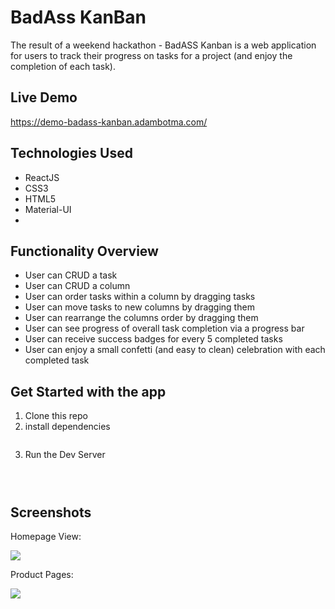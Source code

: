 # BadAss KanBan 

The result of a weekend hackathon - BadASS Kanban is a web application for users to track their progress on tasks for a project (and enjoy the completion of each task). 


## Live Demo

https://demo-badass-kanban.adambotma.com/


## Technologies Used
  * ReactJS
  * CSS3
  * HTML5
  * Material-UI
  *


## Functionality Overview 
  * User can CRUD a task
  * User can CRUD a column
  * User can order tasks within a column by dragging tasks
  * User can move tasks to new columns by dragging them
  * User can rearrange the columns order by dragging them 
  * User can see progress of overall task completion via a progress bar
  * User can receive success badges for every 5 completed tasks
  * User can enjoy a small confetti (and easy to clean) celebration with each completed task 
  

## Get Started with the app
1. Clone this repo
2. install dependencies
   ~~~ npm install ~~~
3. Run the Dev Server
   ~~~ npm start ~~~ 



## Screenshots

Homepage View:

![](server/public/images/homepage-view.gif)

Product Pages:

![](server/public/images/product-details-1.gif)

